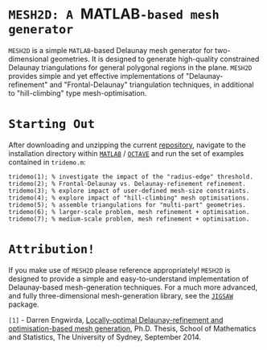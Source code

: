 # `MESH2D: A `MATLAB`-based mesh generator`

`MESH2D` is a simple `MATLAB`-based Delaunay mesh generator for two-dimensional geometries. It is designed to generate high-quality constrained Delaunay triangulations for general polygonal regions in the plane. `MESH2D` provides simple and yet effective implementations of "Delaunay-refinement" and "Frontal-Delaunay" triangulation techniques, in additional to "hill-climbing" type mesh-optimisation. 

# `Starting Out`

After downloading and unzipping the current <a href="https://github.com/dengwirda/mesh2d/archive/master.zip">repository</a>, navigate to the installation directory within <a href="http://www.mathworks.com">`MATLAB`</a> / <a href="https://www.gnu.org/software/octave">`OCTAVE`</a> and run the set of examples contained in `tridemo.m`:
````
tridemo(1); % investigate the impact of the "radius-edge" threshold.
tridemo(2); % Frontal-Delaunay vs. Delaunay-refinement refinement.
tridemo(3); % explore impact of user-defined mesh-size constraints.
tridemo(4); % explore impact of "hill-climbing" mesh optimisations.
tridemo(5); % assemble triangulations for "multi-part" geometries.
tridemo(6); % larger-scale problem, mesh refinement + optimisation. 
tridemo(7); % medium-scale problem, mesh refinement + optimisation. 
````
# `Attribution!`

If you make use of `MESH2D` please reference appropriately! `MESH2D` is designed to provide a simple and easy-to-understand implementation of Delaunay-based mesh-generation techniques. For a much more advanced, and fully three-dimensional mesh-generation library, see the <a href="https://github.com/dengwirda/jigsaw-matlab/">`JIGSAW`</a> package.

`[1]` - Darren Engwirda, <a href="http://hdl.handle.net/2123/13148">Locally-optimal Delaunay-refinement and optimisation-based mesh generation</a>, Ph.D. Thesis, School of Mathematics and Statistics, The University of Sydney, September 2014.

